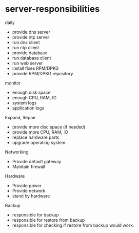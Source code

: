 # server-responsibilities

daily

* provide dns server
* provide ntp server
* run dns client
* run ntp client
* provide database
* run database client
* run web server
* install fixes RPM/DPKG
* provide RPM/DPKG repository

monitor
* enough disk space
* enough CPU, RAM, IO
* system logs
* application logs

Expand, Repair
* provide more disc space (if needed)
* provide more CPU, RAM, IO
* replace hardware parts
* upgrade operating system

Networking
* Provide default gateway
* Maintain firewall

Hardware
* Provide power
* Provide network
* stand by hardware

Backup
* responsible for backup
* responsible for restore from backup
* responsible for checking if restore from backup would work.
